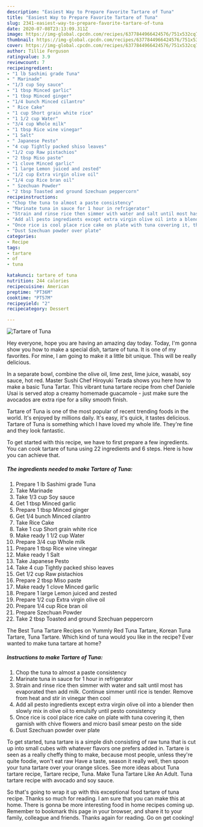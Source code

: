 ```yaml
---
description: "Easiest Way to Prepare Favorite Tartare of Tuna"
title: "Easiest Way to Prepare Favorite Tartare of Tuna"
slug: 2341-easiest-way-to-prepare-favorite-tartare-of-tuna
date: 2020-07-08T23:13:09.311Z
image: https://img-global.cpcdn.com/recipes/6377844966424576/751x532cq70/tartare-of-tuna-recipe-main-photo.jpg
thumbnail: https://img-global.cpcdn.com/recipes/6377844966424576/751x532cq70/tartare-of-tuna-recipe-main-photo.jpg
cover: https://img-global.cpcdn.com/recipes/6377844966424576/751x532cq70/tartare-of-tuna-recipe-main-photo.jpg
author: Tillie Ferguson
ratingvalue: 3.9
reviewcount: 7
recipeingredient:
- "1 lb Sashimi grade Tuna"
- " Marinade"
- "1/3 cup Soy sauce"
- "1 tbsp Minced garlic"
- "1 tbsp Minced ginger"
- "1/4 bunch Minced cilantro"
- " Rice Cake"
- "1 cup Short grain white rice"
- "1 1/2 cup Water"
- "3/4 cup Whole milk"
- "1 tbsp Rice wine vinegar"
- "1 Salt"
- " Japanese Pesto"
- "4 cup Tightly packed shiso leaves"
- "1/2 cup Raw pistachios"
- "2 tbsp Miso paste"
- "1 clove Minced garlic"
- "1 large Lemon juiced and zested"
- "1/2 cup Extra virgin olive oil"
- "1/4 cup Rice bran oil"
- " Szechuan Powder"
- "2 tbsp Toasted and ground Szechuan peppercorn"
recipeinstructions:
- "Chop the tuna to almost a paste consistency"
- "Marinate tuna in sauce for 1 hour in refrigerator"
- "Strain and rinse rice then simmer with water and salt until most has evaporated then add milk. Continue simmer until rice is tender. Remove from heat and stir in vinegar then cool"
- "Add all pesto ingredients except extra virgin olive oil into a blender then slowly mix in olive oil to emulsify until pesto consistency"
- "Once rice is cool place rice cake on plate with tuna covering it, then garnish with chive flowers and micro basil smear pesto on the side"
- "Dust Szechuan powder over plate"
categories:
- Recipe
tags:
- tartare
- of
- tuna

katakunci: tartare of tuna 
nutrition: 244 calories
recipecuisine: American
preptime: "PT36M"
cooktime: "PT57M"
recipeyield: "2"
recipecategory: Dessert

---
```



![Tartare of Tuna](https://img-global.cpcdn.com/recipes/6377844966424576/751x532cq70/tartare-of-tuna-recipe-main-photo.jpg)

Hey everyone, hope you are having an amazing day today. Today, I'm gonna show you how to make a special dish, tartare of tuna. It is one of my favorites. For mine, I am going to make it a little bit unique. This will be really delicious.

In a separate bowl, combine the olive oil, lime zest, lime juice, wasabi, soy sauce, hot red. Master Sushi Chef Hiroyuki Terada shows you here how to make a basic Tuna Tartar. This vibrant tuna tartare recipe from chef Daniele Usai is served atop a creamy homemade guacamole - just make sure the avocados are extra ripe for a silky smooth finish.

Tartare of Tuna is one of the most popular of recent trending foods in the world. It's enjoyed by millions daily. It's easy, it's quick, it tastes delicious. Tartare of Tuna is something which I have loved my whole life. They're fine and they look fantastic.


To get started with this recipe, we have to first prepare a few ingredients. You can cook tartare of tuna using 22 ingredients and 6 steps. Here is how you can achieve that.

<!--inarticleads1-->

##### The ingredients needed to make Tartare of Tuna:

1. Prepare 1 lb Sashimi grade Tuna
1. Take  Marinade
1. Take 1/3 cup Soy sauce
1. Get 1 tbsp Minced garlic
1. Prepare 1 tbsp Minced ginger
1. Get 1/4 bunch Minced cilantro
1. Take  Rice Cake
1. Take 1 cup Short grain white rice
1. Make ready 1 1/2 cup Water
1. Prepare 3/4 cup Whole milk
1. Prepare 1 tbsp Rice wine vinegar
1. Make ready 1 Salt
1. Take  Japanese Pesto
1. Take 4 cup Tightly packed shiso leaves
1. Get 1/2 cup Raw pistachios
1. Prepare 2 tbsp Miso paste
1. Make ready 1 clove Minced garlic
1. Prepare 1 large Lemon juiced and zested
1. Prepare 1/2 cup Extra virgin olive oil
1. Prepare 1/4 cup Rice bran oil
1. Prepare  Szechuan Powder
1. Take 2 tbsp Toasted and ground Szechuan peppercorn


The Best Tuna Tartare Recipes on Yummly Red Tuna Tartare, Korean Tuna Tartare, Tuna Tartare. Which kind of tuna would you like in the recipe? Ever wanted to make tuna tartare at home? 

<!--inarticleads2-->

##### Instructions to make Tartare of Tuna:

1. Chop the tuna to almost a paste consistency
1. Marinate tuna in sauce for 1 hour in refrigerator
1. Strain and rinse rice then simmer with water and salt until most has evaporated then add milk. Continue simmer until rice is tender. Remove from heat and stir in vinegar then cool
1. Add all pesto ingredients except extra virgin olive oil into a blender then slowly mix in olive oil to emulsify until pesto consistency
1. Once rice is cool place rice cake on plate with tuna covering it, then garnish with chive flowers and micro basil smear pesto on the side
1. Dust Szechuan powder over plate


To get started, tuna tartare is a simple dish consisting of raw tuna that is cut up into small cubes with whatever flavors one prefers added in. Tartare is seen as a really cheffy thing to make, because most people, unless they&#39;re quite foodie, won&#39;t eat raw Have a taste, season it really well, then spoon your tuna tartare over your orange slices. See more ideas about Tuna tartare recipe, Tartare recipe, Tuna. Make Tuna Tartare Like An Adult. Tuna tartare recipe with avocado and soy sauce. 

So that's going to wrap it up with this exceptional food tartare of tuna recipe. Thanks so much for reading. I am sure that you can make this at home. There is gonna be more interesting food in home recipes coming up. Remember to bookmark this page in your browser, and share it to your family, colleague and friends. Thanks again for reading. Go on get cooking!
